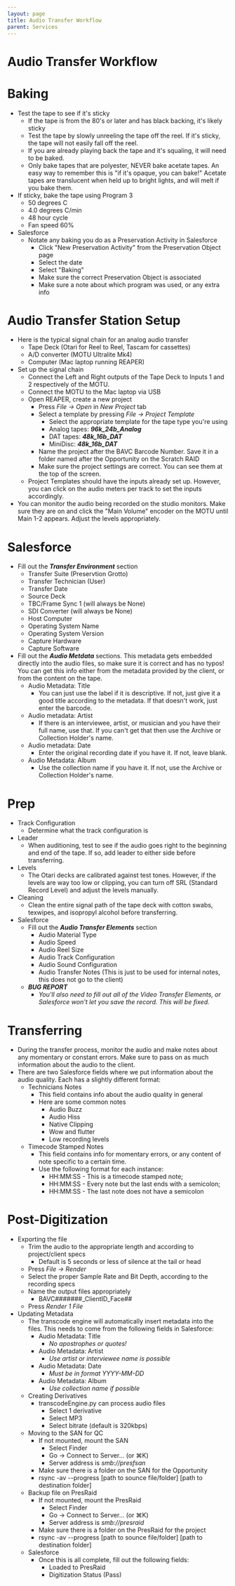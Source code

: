 ```yaml
---
layout: page
title: Audio Transfer Workflow
parent: Services
---
```


# Audio Transfer Workflow

# Baking
* Test the tape to see if it's sticky
    - If the tape is from the 80's or later and has black backing, it's likely sticky
    - Test the tape by slowly unreeling the tape off the reel. If it's sticky, the tape will not easily fall off the reel.
    - If you are already playing back the tape and it's squaling, it will need to be baked.
    - Only bake tapes that are polyester, NEVER bake acetate tapes. An easy way to remember this is "if it's opaque, you can bake!" Acetate tapes are translucent when held up to bright lights, and will melt if you bake them.
* If sticky, bake the tape using Program 3
    - 50 degrees C
    - 4.0 degrees C/min
    - 48 hour cycle
    - Fan speed 60%
* Salesforce
    - Notate any baking you do as a Preservation Activity in Salesforce
        - Click "New Preservation Activity" from the Preservation Object page
        - Select the date
        - Select "Baking"
        - Make sure the correct Preservation Object is associated
        - Make sure a note about which program was used, or any extra info

# Audio Transfer Station Setup
* Here is the typical signal chain for an analog audio transfer
    - Tape Deck (Otari for Reel to Reel, Tascam for cassettes)
    - A/D converter (MOTU Ultralite Mk4)
    - Computer (Mac laptop running REAPER)
* Set up the signal chain
    - Connect the Left and Right outputs of the Tape Deck to Inputs 1 and 2 respectively of the MOTU.
    - Connect the MOTU to the Mac laptop via USB
    - Open REAPER, create a new project
        - Press *File -> Open* in *New Project* tab
        - Select a template by pressing *File -> Project Template*
            - Select the appropriate template for the tape type you're using
            - Analog tapes: ***96k_24b_Analog***
            - DAT tapes: ***48k_16b_DAT***
            - MiniDisc: ***48k_16b_DAT***
        - Name the project after the BAVC Barcode Number. Save it in a folder named after the Opportunity on the Scratch RAID
        - Make sure the project settings are correct. You can see them at the top of the screen.
    - Project Templates should have the inputs already set up. However, you can click on the audio meters per track to set the inputs accordingly.
* You can monitor the audio being recorded on the studio monitors. Make sure they are on and click the "Main Volume" encoder on the MOTU until Main 1-2 appears. Adjust the levels appropriately.

# Salesforce
* Fill out the ***Transfer Environment*** section
    - Transfer Suite (Preservtion Grotto)
    - Transfer Technician (User)
    - Transfer Date
    - Source Deck
    - TBC/Frame Sync 1 (will always be None)
    - SDI Converter (will always be None)
    - Host Computer
    - Operating System Name
    - Operating System Version
    - Capture Hardware
    - Capture Software
* Fill out the ***Audio Metdata*** sections. This metadata gets embedded directly into the audio files, so make sure it is correct and has no typos! You can get this info either from the metadata provided by the client, or from the content on the tape.
    - Audio Metadata: Title
         - You can just use the label if it is descriptive. If not, just give it a good title according to the metadata. If that doesn't work, just enter the barcode.
    - Audio metadata: Artist
        - If there is an interviewee, artist, or musician and you have their full name, use that. If you can't get that then use the Archive or Collection Holder's name.
    - Audio metadata: Date
        - Enter the original recording date if you have it. If not, leave blank.
    - Audio Metadata: Album
        - Use the collection name if you have it. If not, use the Archive or Collection Holder's name.

# Prep
* Track Configuration
    - Determine what the track configuration is
* Leader
    - When auditioning, test to see if the audio goes right to the beginning and end of the tape. If so, add leader to either side before transferring.
* Levels
    - The Otari decks are calibrated against test tones. However, if the levels are way too low or clipping, you can turn off SRL (Standard Record Level) and adjust the levels manually.
* Cleaning
    - Clean the entire signal path of the tape deck with cotton swabs, texwipes, and isopropyl alcohol before transferring.
* Salesforce
    - Fill out the ***Audio Transfer Elements*** section
        - Audio Material Type
        - Audio Speed
        - Audio Reel Size
        - Audio Track Configuration
        - Audio Sound Configuration
        - Audio Transfer Notes (This is just to be used for internal notes, this does not go to the client)
    - ***BUG REPORT***
        - *You'll also need to fill out all of the Video Transfer Elements, or Salesforce won't let you save the record. This will be fixed.*

# Transferring
* During the transfer process, monitor the audio and make notes about any momentary or constant errors. Make sure to pass on as much information about the audio to the client.
* There are two Salesforce fields where we put information about the audio quality. Each has a slightly different format:
    - Technicians Notes
        - This field contains info about the audio quality in general
        - Here are some common notes
            - Audio Buzz
            - Audio Hiss
            - Native Clipping
            - Wow and flutter
            - Low recording levels
    - Timecode Stamped Notes
        - This field contains info for momentary errors, or any content of note specific to a certain time.
        - Use the following format for each instance:
            - HH:MM:SS - This is a timecode stamped note;
            - HH:MM:SS - Every note but the last ends with a semicolon;
            - HH:MM:SS - The last note does not have a semicolon

# Post-Digitization
* Exporting the file
    - Trim the audio to the appropriate length and according to project/client specs
        - Default is 5 seconds or less of silence at the tail or head
    - Press *File -> Render*
    - Select the proper Sample Rate and Bit Depth, according to the recording specs
    - Name the output files appropriately
        - BAVC#######_ClientID_Face##
    - Press *Render 1 File*
* Updating Metadata
    - The transcode engine will automatically insert metadata into the files. This needs to come from the following fields in Salesforce:
        - Audio Metadata: Title
            - *No apostrophes or quotes!*
        - Audio Metadata: Artist
            - *Use artist or interviewee name is possible*
        - Audio Metadata: Date
            - *Must be in format YYYY-MM-DD*
        - Audio Metadata: Album
            - *Use collection name if possible*
    * Creating Derivatives
        - transcodeEngine.py can process audio files
            - Select 1 derivative
            - Select MP3
            - Select bitrate (default is 320kbps)
    * Moving to the SAN for QC
        - If not mounted, mount the SAN
            - Select Finder
            - Go -> Connect to Server... (or ⌘K)
            - Server address is *smb://presfsan*
        - Make sure there is a folder on the SAN for the Opportunity
        - rsync -av --progress [path to sounce file/folder] [path to destination folder]
    * Backup file on PresRaid
        - If not mounted, mount the PresRaid
            - Select Finder
            - Go -> Connect to Server... (or ⌘K)
            - Server address is *smb://presraid*
        - Make sure there is a folder on the PresRaid for the project
        - rsync -av --progress [path to sounce file/folder] [path to destination folder]
    * Salesforce
        - Once this is all complete, fill out the following fields:
            - Loaded to PresRaid
            - Digitization Status (Pass)
